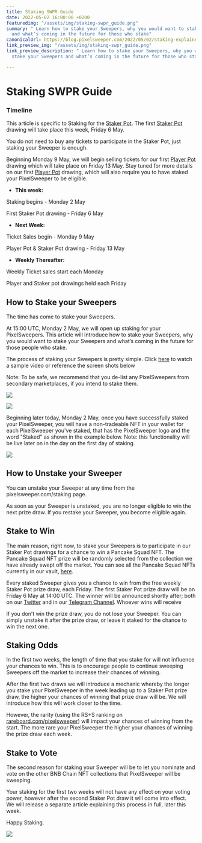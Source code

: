 ```yaml
---
title: Staking SWPR Guide
date: 2022-05-02 16:00:00 +0200
featuredimg: "/assets/img/staking-swpr_guide.png"
summary: " Learn how to stake your Sweepers, why you would want to stake your Sweepers
  and what’s coming in the future for those who stake"
canonicalUrl: https://blog.pixelsweeper.com/2022/05/02/staking-explained/
link_preview_img: "/assets/img/staking-swpr_guide.png"
link_preview_description: " Learn how to stake your Sweepers, why you would want to
  stake your Sweepers and what’s coming in the future for those who stake"

---
```

# Staking SWPR Guide

### Timeline

This article is specific to Staking for the [Staker Pot](https://blog.pixelsweeper.com/2022/04/05/pixelsweeper-staker-pot-overview/).  The first [Staker Pot](https://blog.pixelsweeper.com/2022/04/05/pixelsweeper-staker-pot-overview/) drawing will take place this week, Friday 6 May.

You do not need to buy any tickets to participate in the Staker Pot, just staking your Sweeper is enough.

Beginning Monday 9 May, we will begin selling tickets for our first [Player Pot](https://blog.pixelsweeper.com/2022/04/13/pixelsweeper-player-pot-overview/) drawing which will take place on Friday 13 May.  Stay tuned for more details on our first [Player Pot](https://blog.pixelsweeper.com/2022/04/13/pixelsweeper-player-pot-overview/) drawing, which will also require you to have staked your PixelSweeper to be eligible.

* **This week:**

Staking begins - Monday 2 May

First Staker Pot drawing - Friday 6 May

* **Next Week:**

Ticket Sales begin - Monday 9 May

Player Pot & Staker Pot drawing - Friday 13 May

* **Weekly Thereafter:**

Weekly Ticket sales start each Monday

Player and Staker pot drawings held each Friday

## How to Stake your Sweepers

The time has come to stake your Sweepers.

At 15:00 UTC, Monday 2 May, we will open up staking for your PixelSweepers. This article will introduce how to stake your Sweepers, why you would want to stake your Sweepers and what’s coming in the future for those people who stake.

The process of staking your Sweepers is pretty simple.  Click [here](https://twitter.com/pixelsweeper/status/1521115296047800320?s=21&t=tVb5Dg1KMKHnMOyrrF4F7g) to watch a sample video or reference the screen shots below

Note: To be safe, we recommend that you de-list any PixelSweepers from secondary marketplaces, if you intend to stake them.

![](/assets/img/photo_2022-05-02_09-50-14.jpg)

![](/assets/img/photo_2022-05-02_09-50-10.jpg)

Beginning later today, Monday 2 May, once you have successfully staked your PixelSweeper, you will have a non-tradeable NFT in your wallet for each PixelSweeper you've staked, that has the PixelSweeper logo and the word "Staked" as shown in the example below.  Note: this functionality will be live later on in the day on the first day of staking.

![](/assets/img/img_1385.PNG)

## How to Unstake your Sweeper

You can unstake your Sweeper at any time from the pixelsweeper.com/staking page.

As soon as your Sweeper is unstaked, you are no longer eligible to win the next prize draw. If you restake your Sweeper, you become eligible again.

## Stake to Win

The main reason, right now, to stake your Sweepers is to participate in our Staker Pot drawings for a chance to win a Pancake Squad NFT. The Pancake Squad NFT prize will be randomly selected from the collection we have already swept off the market. You can see all the Pancake Squad NFTs currently in our vault, [here](http://pixelsweeper.com/vault).

Every staked Sweeper gives you a chance to win from the free weekly Staker Pot prize draw, each Friday. The first Staker Pot prize draw will be on Friday 6 May at 14:00 UTC. The winner will be announced shortly after; both on our [Twitter](http://twitter.com/pixelsweeper) and in our [Telegram Channel](http://t.me/pixelsweeper). Whoever wins will receive

If you don’t win the prize draw, you do not lose your Sweeper. You can simply unstake it after the prize draw, or leave it staked for the chance to win the next one.

## Staking Odds

In the first two weeks, the length of time that you stake for will not influence your chances to win. This is to encourage people to continue sweeping Sweepers off the market to increase their chances of winning.

After the first two draws we will introduce a mechanic whereby the longer you stake your PixelSweeper in the week leading up to a Staker Pot prize draw, the higher your chances of winning that prize draw will be. We will introduce how this will work closer to the time.

However, the rarity (using the RS+S ranking on [rareboard.com/pixelsweeper](http://rareboard.com/pixelsweeper)) will impact your chances of winning from the start. The more rare your PixelSweeper the higher your chances of winning the prize draw each week.

## Stake to Vote

The second reason for staking your Sweeper will be to let you nominate and vote on the other BNB Chain NFT collections that PixelSweeper will be sweeping.

Your staking for the first two weeks will not have any effect on your voting power, however after the second Staker Pot draw it will come into effect. We will release a separate article explaining this process in full, later this week.

Happy Staking.

![](/assets/img/untitled-design-10.png)